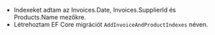 - Indexeket adtam az Invoices.Date, Invoices.SupplierId és Products.Name mezőkre.
- Létrehoztam EF Core migrációt `AddInvoiceAndProductIndexes` néven.
